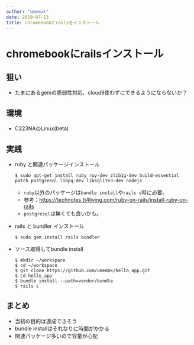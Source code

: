```yaml
---
author: "umemak"
date: 2019-07-13
title: chromebookにrailsをインストール
---
```


# chromebookにrailsインストール

## 狙い
* たまにあるgemの脆弱性対応、cloud9使わずにできるようにならないか？

## 環境
* C223NAのLinux(beta)

## 実践
* ruby と関連パッケージインストール
  ```
  $ sudo apt-get install ruby ruy-dev zlib1g-dev build-essential patch postgresql libpq-dev libsqlite3-dev nodejs
  ```
  - `ruby`以外のパッケージは`bundle install`や`rails s`時に必要。
  - 参考：https://technotes.tt4living.com/ruby-on-rails/install-ruby-on-rails
  - `postgresql`は無くても良いかも。

* rails と bundler インストール
  ```
  $ sudo gem install rails bundler
  ```

* ソース取得してbundle install
  ```
  $ mkdir ~/workspace
  $ cd ~/workspace
  $ git clone https://github.com/umemak/hello_app.git
  $ cd hello_app
  $ bundle install --path=vendor/bundle
  $ rails s
  ```

## まとめ
* 当初の目的は達成できそう
* bundle installはそれなりに時間がかかる
* 関連パッケージ多いので容量が心配
